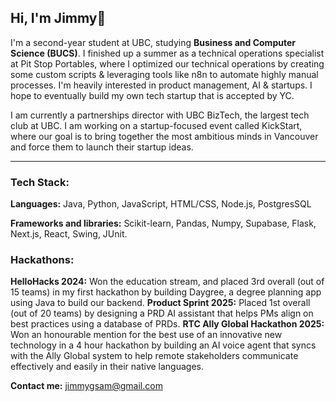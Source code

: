 ## Hi, I'm Jimmy👋
<!--
**jimmysamportfolio/jimmysamportfolio** is a ✨ _special_ ✨ repository because its `README.md` (this file) appears on your GitHub profile.

Here are some ideas to get you started:

- 🔭 I’m currently working on ...
- 🌱 I’m currently learning ...
- 👯 I’m looking to collaborate on ...
- 🤔 I’m looking for help with ...
- 💬 Ask me about ...
- 📫 How to reach me: ...
- 😄 Pronouns: ...
- ⚡ Fun fact: ...
-->
I'm a second-year student at UBC, studying **Business and Computer Science (BUCS)**. I finished up a summer as a technical operations specialist at Pit Stop Portables, where I optimized our technical operations by creating some custom scripts & leveraging tools like n8n to automate highly manual processes. I'm heavily interested in product management, AI & startups. I hope to eventually build my own tech startup that is accepted by YC.

I am currently a partnerships director with UBC BizTech, the largest tech club at UBC. I am working on a startup-focused event called KickStart, where our goal is to bring together the most ambitious minds in Vancouver and force them to launch their startup ideas. 

---
### Tech Stack:

**Languages:** Java, Python, JavaScript, HTML/CSS, Node.js, PostgresSQL

**Frameworks and libraries:**
Scikit-learn, Pandas, Numpy, Supabase, Flask, Next.js, React, Swing, JUnit. 

### Hackathons:

**HelloHacks 2024:** Won the education stream, and placed 3rd overall (out of 15 teams) in my first hackathon by building Daygree, a degree planning app using Java to build our backend.
**Product Sprint 2025:** Placed 1st overall (out of 20 teams) by designing a PRD AI assistant that helps PMs align on best practices using a database of PRDs.
**RTC Ally Global Hackathon 2025:** Won an honourable mention for the best use of an innovative new technology in a 4 hour hackathon by building an AI voice agent that syncs with the Ally Global system to help remote stakeholders communicate effectively and easily in their native languages.

**Contact me:**
jimmygsam@gmail.com
